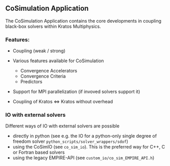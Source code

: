 ## CoSimulation Application

The CoSimulation Application contains the core developments in coupling black-box solvers within Kratos Multiphysics.

### Features:

- Coupling (weak / strong)

- Various features available for CoSimulation
    - Convergence Accelerators
    - Convergence Criteria
    - Predictors

- Support for MPI parallelization (if invoved solvers support it)

- Coupling of Kratos <=> Kratos without overhead

### IO with external solvers
Different ways of IO with external solvers are possible
- directly in python (see e.g. the IO for a python-only single degree of freedom solver `python_scripts/solver_wrappers/sdof`)
- using the CoSimIO (see `co_sim_io`). This is the preferred way for C++, C or Fortran based solvers
- using the legacy EMPIRE-API (see `custom_io/co_sim_EMPIRE_API.h`)
